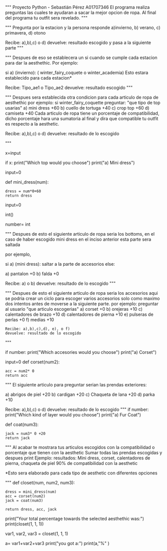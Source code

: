 """
Proyecto Python - Sebastián Pérez A01707346
El programa realiza preguntas las cuales te ayudaran a sacar la mejor opcion de ropa.
Al final del programa tu outfit sera revelado.
"""

    
"""
Pregunta por la estacion y la persona responde a)invierno, b) verano, c) primavera, d) otono

Recibe: a),b),c) o d)
devuelve: resultado escogido y pasa a la siguiente parte
"""



"""
Despues de eso se establecera un si cuando se cumple cada estacion para dar la aesthethic.
Por ejemplo:

si a) (invierno):
    ( winter_fairy_coquete o winter_academia)
Esto estara establecido para cada estacion*


Recibe: Tipo_ae1 o Tipo_ae2
devuelve: resultado escogido
"""



"""
Despues sera establecida otra condicion para cada articulo de ropa de aesthethic
por ejemplo:
    si winter_fairy_coquette preguntar:
    "que tipo de top usarias"
        a) mini dress +60
        b) cuello de tortuga +40
        c) crop top +60
        d) camiseta +40 
Cada articulo de ropa tiene un porcentaje de compatibilidad, dicho porcentaje hara una sumatoria al final
y dira que compatible tu outfit es respecto a la aesthetic.

Recibe: a),b),c) o d)
devuelve: resultado de lo escogido

"""

x=input


if x:
    print("Which top would you choose")
    print("a) Mini dress")
    

input=0

def mini_dress(num):

    dress = num*0+60
    return dress


input=0

int()

number= int

"""
Despues de esto el siguiente articulo de ropa seria los bottoms, en el caso de haber escogido mini dress en el inciso anterior esta parte sera saltada

por ejemplo,

si a) (mini dress):
    saltar a la parte de accesorios
else:

a) pantalon +0
b) falda +0

Recibe: a) o b)
devuelve: resultado de lo escogido
"""


"""
Despues de esto el siguiente articulo de ropa seria los accesorios
aqui se podria crear un ciclo para escoger varios accesorios solo como maximo dos intentos antes de moverse
a la siguiente parte.
por ejemplo:
    preguntar al usuario "que articulo escogerias"
    a) corset +0
    b) orejeras +10
    c) calentadores de brazo +10
    d) calentadores de pierna +10
    e) pulseras de perlas +0
    f) medias +10
    
    
    Recibe: a),b),c),d), e), o f)
    devuelve: resultado de lo escogido
"""

if number:
    print("Which accesories would you choose")
    print("a) Corset")
   

input=0
def corset(num2):

    acc = num2* 0
    return acc

"""
El siguiente articulo para preguntar serian las prendas exteriores:

a) abrigos de piel +20
b) cardigan +20
c) Chaqueta de lana +20
d) parka +10

Recibe: a),b),c) o d)
devuelve: resultado de lo escogido
"""
if number:
    print("Which kind of layer would you choose")
    print("a) Fur Coat")
   

def coat(num3):

    jack = num3* 0 +20
    return jack

"""
Al acabar te mostrara tus articulos escogidos con la compatibilidad o porcentaje que tienen con la aesthetic
Sumar todas las prendas escogidas y despues print 
Ejemplo:
    resultados:
        Mini dress, corset, calentadores de pierna, chaqueta de piel 90% de compatibilidad con la aesthetic

*Esto sera elaborado para cada tipo de aesthetic con diferentes opciones

"""
def closet(num, num2, num3):

    dress = mini_dress(num)
    acc = corset(num2)
    jack = coat(num3)

    return dress, acc, jack

print("Your total percentage towards the selected aesthethic was:")
print(closet(1, 1, 1))


var1, var2, var3 = closet(1, 1, 1)

a= var1+var2+var3
print("you got a:")
print(a,"%" )

